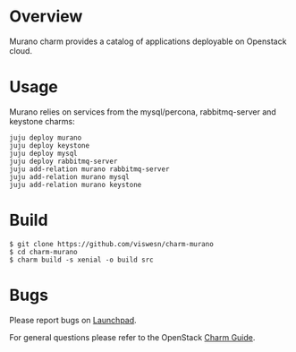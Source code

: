 # Overview

Murano charm provides a catalog of applications deployable on Openstack cloud.

# Usage

Murano relies on services from the mysql/percona, rabbitmq-server and keystone charms:

    juju deploy murano
    juju deploy keystone
    juju deploy mysql
    juju deploy rabbitmq-server
    juju add-relation murano rabbitmq-server
    juju add-relation murano mysql
    juju add-relation murano keystone

# Build
    $ git clone https://github.com/viswesn/charm-murano
    $ cd charm-murano
    $ charm build -s xenial -o build src

# Bugs

Please report bugs on [Launchpad](https://bugs.launchpad.net/charm-murano/+filebug).

For general questions please refer to the OpenStack [Charm Guide](https://github.com/openstack/charm-guide).

